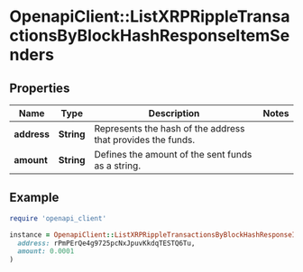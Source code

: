 # OpenapiClient::ListXRPRippleTransactionsByBlockHashResponseItemSenders

## Properties

| Name | Type | Description | Notes |
| ---- | ---- | ----------- | ----- |
| **address** | **String** | Represents the hash of the address that provides the funds. |  |
| **amount** | **String** | Defines the amount of the sent funds as a string. |  |

## Example

```ruby
require 'openapi_client'

instance = OpenapiClient::ListXRPRippleTransactionsByBlockHashResponseItemSenders.new(
  address: rPmPErQe4g9725pcNxJpuvKkdqTESTQ6Tu,
  amount: 0.0001
)
```

